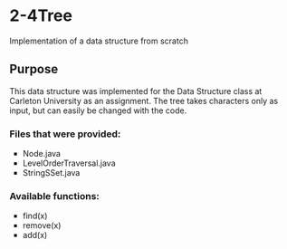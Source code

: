 # 2-4Tree
Implementation of a data structure from scratch

<h2>Purpose</h2>
  <p>This data structure was implemented for the Data Structure class at Carleton University as an assignment. The tree takes characters only as input, but can easily be changed with the code.</p>

<h3>Files that were provided:</h3>
<ul style="list-style-type:square;">
    <li> Node.java</li>
    <li> LevelOrderTraversal.java</li>
    <li> StringSSet.java</li>
  </ul>

<h3>Available functions:</h3>
<ul style="list-style-type:square;">
  <li>find(x)</li>
  <li>remove(x)</li>
  <li>add(x)</li>
 </ul>
